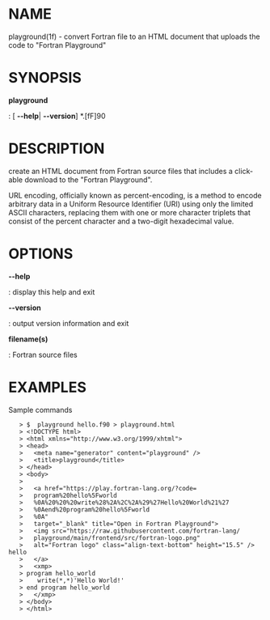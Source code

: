 NAME
====

playground(1f) - convert Fortran file to an HTML document that uploads
the code to "Fortran Playground"

SYNOPSIS
========

**playground**

:   \[ **--help**\| **--version**\] \*.\[fF\]90

DESCRIPTION
===========

create an HTML document from Fortran source files that includes a
click-able download to the "Fortran Playground".

URL encoding, officially known as percent-encoding, is a method to
encode arbitrary data in a Uniform Resource Identifier (URI) using only
the limited ASCII characters, replacing them with one or more character
triplets that consist of the percent character and a two-digit
hexadecimal value.

OPTIONS
=======

****--help****

:   display this help and exit

****--version****

:   output version information and exit

**filename(s)**

:   Fortran source files

EXAMPLES
========

Sample commands

       > $  playground hello.f90 > playground.html
       > <!DOCTYPE html>
       > <html xmlns="http://www.w3.org/1999/xhtml">
       > <head>
       >   <meta name="generator" content="playground" />
       >   <title>playground</title>
       > </head>
       > <body>
       >
       >   <a href="https://play.fortran-lang.org/?code=
       >   program%20hello%5Fworld
       >   %0A%20%20%20write%28%2A%2C%2A%29%27Hello%20World%21%27
       >   %0Aend%20program%20hello%5Fworld
       >   %0A"
       >   target="_blank" title="Open in Fortran Playground">
       >   <img src="https://raw.githubusercontent.com/fortran-lang/
       >   playground/main/frontend/src/fortran-logo.png"
       >   alt="Fortran logo" class="align-text-bottom" height="15.5" /> hello
       >   </a>
       >   <xmp>
       > program hello_world
       >    write(*,*)'Hello World!'
       > end program hello_world
       >   </xmp>
       > </body>
       > </html>
